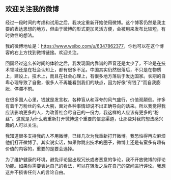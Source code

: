 <div class="inner">
<h2>欢迎关注我的微博</h2>
<p>经过一段时间的考虑和试用之后，我决定重新开始使用微博。这个博客仍然是我主要的表达思想的地方，但由于微博的形式更加灵活方便，会被用来发布比较短，有时效性的想法。</p>
<p>我的微博地址是：<a href="https://www.weibo.com/u/6347862377">https://www.weibo.com/u/6347862377</a>，你也可以在这个博客的右上方找到微博链接。欢迎关注。</p>
<p>回国经过这么长时间的体验之后，我发现国内靠谱的声音还是太少了，不论是在技术领域还是在社会认知上，都有很多不足。中国其实仍然很落后，不只是在物质上，建设上，技术上，而且在社会心理上，有很多地方落后于发达国家。长期的自卑心理导致了自傲，很多人不再能看到我们的缺点，因为好像“有钱了”而自我膨胀，停滞不前。</p>
<p>在很多国人心里，钱就是发言权，各种盲从和浮夸的风气盛行，价值观颠倒。许多有着千万粉丝的名人大腕，面对各种事情却说不出正确导向的话来。所以我觉得我应该影响更多的人，为改善社会尽自己的一份力，我这样的人应该有更多的“粉丝”。这就是为什么我重新打开微博这个重要的信息渠道，让那些对我的想法感兴趣的人可以关注。</p>
<p>我知道很多支持我的人不用微博，已经几次为我重新打开微博。我恐怕得再次麻烦他们打开微博了。其实说实话，如果你跳出技术的圈子，微博上还是有蛮多有趣有价值的内容的，重要的是要会选择。</p>
<p>为了维护健康的环境，避免评论里出现冗长或者恶意的争论，我不开放微博的评论功能。如果你需要表达自己的看法，可以在转发之后在自己的空间进行评论。我想这并不损害任何人的言论自由。</p>
</div>
    